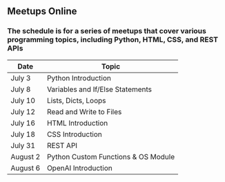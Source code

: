 ## Meetups Online

### The schedule is for a series of meetups that cover various programming topics, including Python, HTML, CSS, and REST APIs

| Date | Topic |
| --- | --- |
| July 3 | Python Introduction |
| July 8 | Variables and If/Else Statements |
| July 10 | Lists, Dicts, Loops |
| July 12 | Read and Write to Files |
| July 16 | HTML Introduction |
| July 18 | CSS Introduction |
| July 31 | REST API |
| August 2 | Python Custom Functions & OS Module |
| August 6 | OpenAI Introduction |